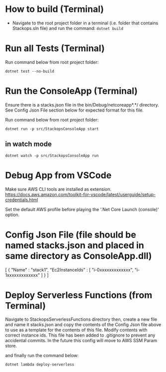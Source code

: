 
 How to build (Terminal)
============
- Navigate to the root project folder in a terminal (i.e. folder that contains Stackops.sln file) and run the command: ` dotnet build `

Run all Tests (Terminal)
==============
Run command below from root project folder:

`dotnet test --no-build`

Run the ConsoleApp (Terminal)
==================

Ensure there is a stacks.json file in the bin/Debug/netcoreapp*.*/ directory. See Config Json File section below for expected format for this file.

Run command below from root project folder:

`dotnet run -p src/StackopsConsoleApp start`

in watch mode 
-------------

`dotnet watch -p src/StackopsConsoleApp run`

Debug App from VSCode
====================

Make sure AWS CLI tools are installed as extension. 
https://docs.aws.amazon.com/toolkit-for-vscode/latest/userguide/setup-credentials.html

Set the default AWS profile before playing the '.Net Core Launch (console)' option.

Config Json File (file should be named stacks.json and placed in same directory as ConsoleApp.dll)
================

[
    {
        "Name" : "stack1",
        "Ec2InstanceIds" : [
            "i-0xxxxxxxxxxxxx",
            "i-1xxxxxxxxxxxxx"
        ]
    }
]

Deploy Serverless Functions (from Terminal)
==========================================

Navigate to StackopsServerlessFunctions directory then, create a new file and name it stacks.json and copy the contents of the Config Json file above to use as a template for the contents of this file. Modify contents with correct instance ids. This file has been added to .gitignore to prevent any accidental commits. In the future this config will move to AWS SSM Param store.

and finally run the command below:

`dotnet lambda deploy-serverless`